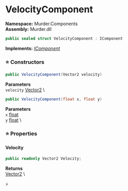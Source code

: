 # VelocityComponent

**Namespace:** Murder.Components \
**Assembly:** Murder.dll

```csharp
public sealed struct VelocityComponent : IComponent
```

**Implements:** _[IComponent](../../Bang/Components/IComponent.html)_

### ⭐ Constructors
```csharp
public VelocityComponent(Vector2 velocity)
```

**Parameters** \
`velocity` [Vector2](../../Murder/Core/Geometry/Vector2.html) \

```csharp
public VelocityComponent(float x, float y)
```

**Parameters** \
`x` [float](https://learn.microsoft.com/en-us/dotnet/api/System.Single?view=net-7.0) \
`y` [float](https://learn.microsoft.com/en-us/dotnet/api/System.Single?view=net-7.0) \

### ⭐ Properties
#### Velocity
```csharp
public readonly Vector2 Velocity;
```

**Returns** \
[Vector2](../../Murder/Core/Geometry/Vector2.html) \


⚡